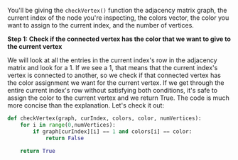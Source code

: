 <!-- title={checkVertex()} -->

<!-- concepts={Backtracking Search, Lists, For Loops} -->

<!--badges={Python:15,Algorithms:60}-->

You'll be giving the `checkVertex()` function the adjacency matrix graph, the current index of the node you're inspecting, the colors vector, the color you want to assign to the current index, and the number of vertices. 

**Step 1:  Check if the connected vertex has the color that we want to give to the current vertex**

We will look at all the entries in the current index's row in the adjacency matrix and look for a 1. If we see a 1, that means that the current index's vertex is connected to another, so we check if that connected vertex has the color assignment we want for the current vertex. If we get through the entire current index's row without satisfying both conditions, it's safe to assign the color to the current vertex and we return True. The code is much more concise than the explanation. Let's check it out:

```Python
def checkVertex(graph, curIndex, colors, color, numVertices):
    for i in range(0,numVertices):
        if graph[curIndex][i] == 1 and colors[i] == color:
            return False
        
   	return True
```

